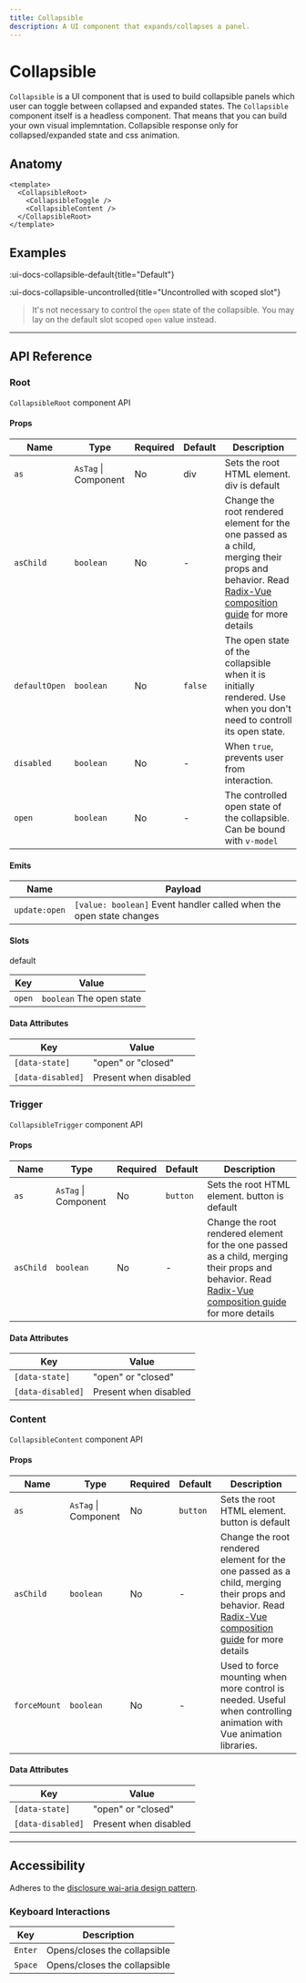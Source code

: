 ```yaml
---
title: Collapsible
description: A UI component that expands/collapses a panel.
---
```


# Collapsible

`Collapsible` is a UI component that is used to build collapsible panels which user can toggle between collapsed and expanded states.
The `Collapsible` component itself is a headless component. That means that you can build your own visual implemntation. Collapsible response only for collapsed/expanded state and css animation.

## Anatomy

```vue
<template>
  <CollapsibleRoot>
    <CollapsibleToggle />
    <CollapsibleContent />
  </CollapsibleRoot>
</template>
```

## Examples

:ui-docs-collapsible-default{title="Default"}

:ui-docs-collapsible-uncontrolled{title="Uncontrolled with scoped slot"}

> It's not necessary to control the `open` state of the collapsible. You may lay on the default slot scoped `open` value instead.

___

## API Reference

### Root

`CollapsibleRoot` component API

#### Props

| Name | Type | Required | Default | Description |
|------|------|----------|---------|-------------|
| `as` | `AsTag` \| Component | No | div | Sets the root HTML element. div is default |
| `asChild` | `boolean` | No | - | Change the root rendered element for the one passed as a child, merging their props and behavior. Read [Radix-Vue composition guide](https://www.radix-vue.com/guides/composition) for more details |
| `defaultOpen` | `boolean` | No | `false` | The open state of the collapsible when it is initially rendered. Use when you don't need to controll its open state. |
| `disabled` | `boolean` | No | - | When `true`, prevents user from interaction. |
| `open` | `boolean` | No | - | The controlled open state of the collapsible. Can be bound with `v-model` |

#### Emits

| Name | Payload |
|------|---------|
| `update:open` | `[value: boolean]` Event handler called when the open state changes |

#### Slots

default

| Key | Value |
|-----|-------|
| `open` | `boolean` The open state |

#### Data Attributes

| Key | Value |
|------|---------|
| `[data-state]` | "open" or "closed" |
| `[data-disabled]` | Present when disabled |

### Trigger

`CollapsibleTrigger` component API

#### Props

| Name | Type | Required | Default | Description |
|------|------|----------|---------|-------------|
| `as` | `AsTag` \| Component | No | `button` | Sets the root HTML element. button is default |
| `asChild` | `boolean` | No | - | Change the root rendered element for the one passed as a child, merging their props and behavior. Read [Radix-Vue composition guide](https://www.radix-vue.com/guides/composition) for more details |

#### Data Attributes

| Key | Value |
|------|---------|
| `[data-state]` | "open" or "closed" |
| `[data-disabled]` | Present when disabled |

### Content

`CollapsibleContent` component API

#### Props

| Name | Type | Required | Default | Description |
|------|------|----------|---------|-------------|
| `as` | `AsTag` \| Component | No | `button` | Sets the root HTML element. button is default |
| `asChild` | `boolean` | No | - | Change the root rendered element for the one passed as a child, merging their props and behavior. Read [Radix-Vue composition guide](https://www.radix-vue.com/guides/composition) for more details |
| `forceMount` | `boolean` | No | - | Used to force mounting when more control is needed. Useful when controlling animation with Vue animation libraries. |

#### Data Attributes

| Key | Value |
|------|---------|
| `[data-state]` | "open" or "closed" |
| `[data-disabled]` | Present when disabled |

___

## Accessibility

Adheres to the [disclosure wai-aria design pattern](https://www.w3.org/wai/aria/apg/patterns/disclosure).

### Keyboard Interactions

| Key | Description |
|-----|-------------|
| `Enter` | Opens/closes the collapsible |
| `Space` | Opens/closes the collapsible |
